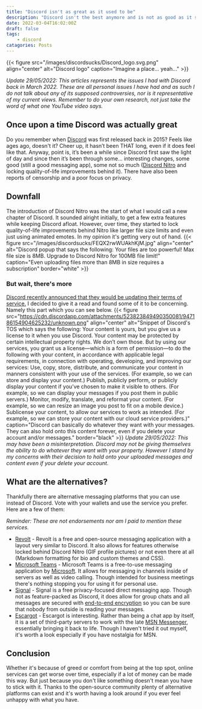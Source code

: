 ```yaml
---
title: "Discord isn't as great as it used to be"
description: "Discord isn't the best anymore and is not as good as it sued to be. Why? Let's talk about that"
date: 2022-03-04T16:02:00Z
draft: false
tags: 
    - discord
catagories: Posts
---
```


{{< figure src="/images/discordsucks/Discord_logo.svg.png" align="center" alt="Discord logo" caption="Imagine a place... yeah..." >}}

*Update  29/05/2022: This articles represents the issues I had with Discord back in March 2022. These are all personal issues I have had and as such I do not talk about any of its supposed controversies, nor is it representative of my current views. Remember to do your own research, not just take the word of what one YouTube video says.*

## Once upon a time Discord was actually great
Do you remember when [Discord](https://discord.com) was first released back in 2015? Feels like ages ago, doesn't it? Cheer up, it hasn’t been THAT long, even if it does feel like that. Anyway, point is, it’s been a while since Discord first saw the light of day and since then it’s been through some… interesting changes, some good (still a good messaging app), some not so much ([Discord Nitro](https://discord.com/nitro) and locking quality-of-life improvements behind it). There have also been reports of censorship and a poor focus on privacy.

## Downfall
The introduction of Discord Nitro was the start of what I would call a new chapter of Discord. It sounded alright initially, to get a few extra features while keeping Discord afloat. However, over time, they started to lock quality-of-life improvements behind Nitro like larger file size limits and even just using animated emotes. In my opinion it's getting very out of hand.
{{< figure src="/images/discordsucks/FEQX2rwWUAkhKjM.jpg" align="center" alt="Discord popup that says the following: Your files are too powerful! Max file size is 8MB. Upgrade to Discord Nitro for 100MB file limit!" caption="Even uploading files more than 8MB in size requires a subscription" border="white" >}}

### But wait, there's more
[Discord recently announced that they would be updating their terms of service.](https://discord.com/terms) I decided to give it a read and found some of it to be concerning. Namely this part which you can see below.
{{< figure src="https://cdn.discordapp.com/attachments/523823849490350081/947186154904625232/unknown.png" align="center" alt="Snippet of Discord's TOS which says the following: Your content is yours, but you give us a license to it when you use Discord. Your content may be protected by certain intellectual property rights. We don’t own those. But by using our services, you grant us a license—which is a form of permission—to do the following with your content, in accordance with applicable legal requirements, in connection with operating, developing, and improving our services: Use, copy, store, distribute, and communicate your content in manners consistent with your use of the services. (For example, so we can store and display your content.) Publish, publicly perform, or publicly display your content if you’ve chosen to make it visible to others. (For example, so we can display your messages if you post them in public servers.) Monitor, modify, translate, and reformat your content. (For example, so we can resize an image you post to fit on a mobile device.) Sublicense your content, to allow our services to work as intended. (For example, so we can store your content with our cloud service providers.)" caption="Discord can basically do whatever they want with your messages. They can also hold onto this content forever, even if you delete your account and/or messages." border="black" >}}
*Update 29/05/2022: This may have been a misinterpretation. Discord may not be giving themselves the ability to do whatever they want with your property. However I stand by my concerns with their decision to hold onto your uploaded messages and content even if your delete your account.*

## What are the alternatives?
Thankfully there are alternative messaging platforms that you can use instead of Discord. Vote with your wallets and use the service you prefer. Here are a few of them:

*Reminder: These are not endorsements nor am I paid to mention these services.*
- [Revolt](https://revolt.chat) - Revolt is a free and open-source messaging application with a layout very similar to Discord. It also allows for features otherwise locked behind Discord Nitro (GIF profile pictures) or not even there at all (Markdown formatting for bio and custom themes and CSS).
- [Microsoft Teams](https://www.microsoft.com/en-GB/microsoft-teams/group-chat-software/) - Microsoft Teams is a free-to-use messaging application by [Microsoft](https://www.microsoft.com). It allows for messaging in channels inside of servers as well as video calling. Though intended for business meetings there's nothing stopping you for using it for personal use.
- [Signal](https://www.signal.org) - Signal is a free privacy-focused direct messaging app. Though not as feature-packed as Discord, it does allow for group chats and all messages are secured with [end-to-end encryption](https://en.wikipedia.org/wiki/End-to-end_encryption) so you can be sure that nobody from outside is reading your messages.
- [Escargot](https://escargot.chat) - Escargot is interesting. Rather than being a chat app by itself, it is a set of third-party servers to work with the late [MSN Messenger](https://en.wikipedia.org/wiki/Windows_Live_Messenger), essentially bringing it back to life. Though I haven't tried it out myself, it's worth a look especially if you have nostalgia for MSN.

## Conclusion
Whether it's because of greed or comfort from being at the top spot, online services can get worse over time, especially if a lot of money can be made this way. But just because you don't like something doesn't mean you have to stick with it. Thanks to the open-source community plenty of alternative platforms can exist and it's worth having a look around if you ever feel unhappy with what you have.
